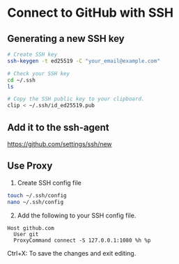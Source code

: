 # Connect to GitHub with SSH

## Generating a new SSH key

```bash
# Create SSH key
ssh-keygen -t ed25519 -C "your_email@example.com"

# Check your SSH key
cd ~/.ssh
ls

# Copy the SSH public key to your clipboard.
clip < ~/.ssh/id_ed25519.pub

```

## Add it to the ssh-agent

<https://github.com/settings/ssh/new>

## Use Proxy

1. Create SSH config file

```bash
touch ~/.ssh/config
nano ~/.ssh/config
```

2. Add the following to your SSH config file.

```text
Host github.com
  User git
  ProxyCommand connect -S 127.0.0.1:1080 %h %p
```

Ctrl+X: To save the changes and exit editing.
